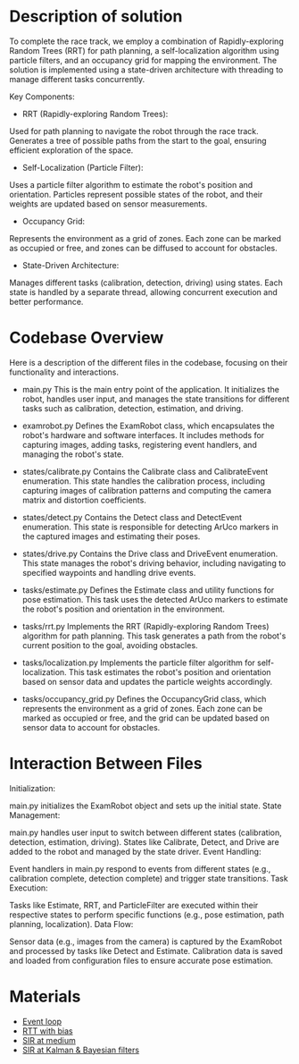 # Description of solution

To complete the race track, we employ a combination of Rapidly-exploring Random Trees (RRT) for path planning, a self-localization algorithm using particle filters, and an occupancy grid for mapping the environment. The solution is implemented using a state-driven architecture with threading to manage different tasks concurrently.

Key Components:
- RRT (Rapidly-exploring Random Trees):

Used for path planning to navigate the robot through the race track.
Generates a tree of possible paths from the start to the goal, ensuring efficient exploration of the space.

- Self-Localization (Particle Filter):

Uses a particle filter algorithm to estimate the robot's position and orientation.
Particles represent possible states of the robot, and their weights are updated based on sensor measurements.

- Occupancy Grid:

Represents the environment as a grid of zones.
Each zone can be marked as occupied or free, and zones can be diffused to account for obstacles.

- State-Driven Architecture:

Manages different tasks (calibration, detection, driving) using states.
Each state is handled by a separate thread, allowing concurrent execution and better performance.


# Codebase Overview
Here is a description of the different files in the codebase, focusing on their functionality and interactions.

- main.py
This is the main entry point of the application. It initializes the robot, handles user input, and manages the state transitions for different tasks such as calibration, detection, estimation, and driving.

- examrobot.py
Defines the ExamRobot class, which encapsulates the robot's hardware and software interfaces. It includes methods for capturing images, adding tasks, registering event handlers, and managing the robot's state.

- states/calibrate.py
Contains the Calibrate class and CalibrateEvent enumeration. This state handles the calibration process, including capturing images of calibration patterns and computing the camera matrix and distortion coefficients.

- states/detect.py
Contains the Detect class and DetectEvent enumeration. This state is responsible for detecting ArUco markers in the captured images and estimating their poses.

- states/drive.py
Contains the Drive class and DriveEvent enumeration. This state manages the robot's driving behavior, including navigating to specified waypoints and handling drive events.

- tasks/estimate.py
Defines the Estimate class and utility functions for pose estimation. This task uses the detected ArUco markers to estimate the robot's position and orientation in the environment.

- tasks/rrt.py
Implements the RRT (Rapidly-exploring Random Trees) algorithm for path planning. This task generates a path from the robot's current position to the goal, avoiding obstacles.

- tasks/localization.py
Implements the particle filter algorithm for self-localization. This task estimates the robot's position and orientation based on sensor data and updates the particle weights accordingly.

- tasks/occupancy_grid.py
Defines the OccupancyGrid class, which represents the environment as a grid of zones. Each zone can be marked as occupied or free, and the grid can be updated based on sensor data to account for obstacles.

# Interaction Between Files
Initialization:

main.py initializes the ExamRobot object and sets up the initial state.
State Management:

main.py handles user input to switch between different states (calibration, detection, estimation, driving).
States like Calibrate, Detect, and Drive are added to the robot and managed by the state driver.
Event Handling:

Event handlers in main.py respond to events from different states (e.g., calibration complete, detection complete) and trigger state transitions.
Task Execution:

Tasks like Estimate, RRT, and ParticleFilter are executed within their respective states to perform specific functions (e.g., pose estimation, path planning, localization).
Data Flow:

Sensor data (e.g., images from the camera) is captured by the ExamRobot and processed by tasks like Detect and Estimate.
Calibration data is saved and loaded from configuration files to ensure accurate pose estimation.


# Materials

-   [Event loop](https://html.spec.whatwg.org/multipage/webappapis.html#event-loops)
-   [RTT with bias](https://rllab.snu.ac.kr/courses/intelligent-systems_2016/project/project-files/instruction-for-assignment2_2016.pdf)
-   [SIR at medium](https://medium.com/@mathiasmantelli/particle-filter-part-4-pseudocode-and-python-code-052a74236ba4)
-   [SIR at Kalman & Bayesian filters](https://github.com/rlabbe/Kalman-and-Bayesian-Filters-in-Python/blob/master/12-Particle-Filters.ipynb)
